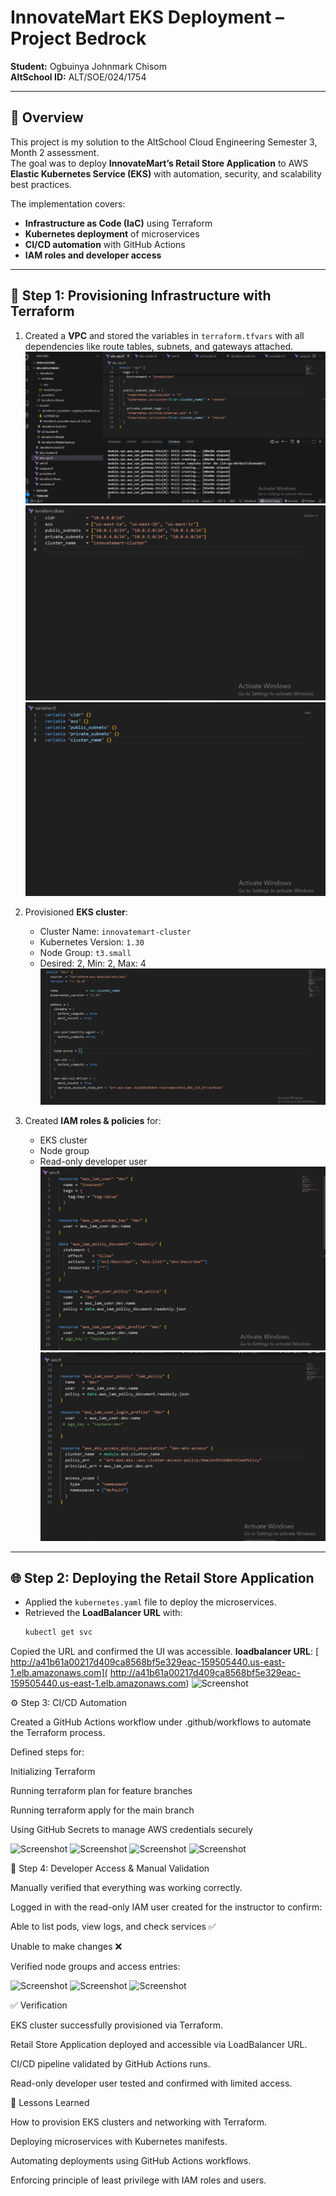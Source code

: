 # InnovateMart EKS Deployment – Project Bedrock

**Student:** Ogbuinya Johnmark Chisom  
**AltSchool ID:** ALT/SOE/024/1754

---

## 📌 Overview
This project is my solution to the AltSchool Cloud Engineering Semester 3, Month 2 assessment.  
The goal was to deploy **InnovateMart’s Retail Store Application** to AWS **Elastic Kubernetes Service (EKS)** with automation, security, and scalability best practices.  

The implementation covers:  
- **Infrastructure as Code (IaC)** using Terraform  
- **Kubernetes deployment** of microservices  
- **CI/CD automation** with GitHub Actions  
- **IAM roles and developer access**  

---

## 🚀 Step 1: Provisioning Infrastructure with Terraform
1. Created a **VPC** and stored the variables in `terraform.tfvars` with all dependencies like route tables, subnets, and gateways attached.  
   ![Screenshot](screenshot/image1.png)  
   ![Screenshot](screenshot/terraform.tfvars.jpg)  
   ![Screenshot](screenshot/variables.jpg)  

2. Provisioned **EKS cluster**:  
   - Cluster Name: `innovatemart-cluster`  
   - Kubernetes Version: `1.30`  
   - Node Group: `t3.small`  
   - Desired: 2, Min: 2, Max: 4  
   ![Screenshot](screenshot/ekscluster1.jpg)  

3. Created **IAM roles & policies** for:  
   - EKS cluster  
   - Node group  
   - Read-only developer user  
   ![Screenshot](screenshot/iamroles.jpg)  
   ![Screenshot](screenshot/iamroles2.jpg)  

---

## 🌐 Step 2: Deploying the Retail Store Application
- Applied the `kubernetes.yaml` file to deploy the microservices.  
- Retrieved the **LoadBalancer URL** with:  
  ```bash
  kubectl get svc
Copied the URL and confirmed the UI was accessible.
**loadbalancer URL**: [ http://a41b61a00217d409ca8568bf5e329eac-159505440.us-east-1.elb.amazonaws.com]( http://a41b61a00217d409ca8568bf5e329eac-159505440.us-east-1.elb.amazonaws.com)
![Screenshot](screenshot/loadbalaancer.jpg)


⚙️ Step 3: CI/CD Automation

Created a GitHub Actions workflow under .github/workflows to automate the Terraform process.

Defined steps for:

Initializing Terraform

Running terraform plan for feature branches

Running terraform apply for the main branch

Using GitHub Secrets to manage AWS credentials securely

![Screenshot](screenshot/pipeline0.jpg)
![Screenshot](screenshot/pipeline2.jpg)
![Screenshot](screenshot/pipeline3.jpg)
![Screenshot](screenshot/secret.jpg)


🔑 Step 4: Developer Access & Manual Validation

Manually verified that everything was working correctly.

Logged in with the read-only IAM user created for the instructor to confirm:

Able to list pods, view logs, and check services ✅

Unable to make changes ❌

Verified node groups and access entries:

![Screenshot](screenshot/accessentries.jpg)
![Screenshot](screenshot/iamuser.jpg)
![Screenshot](screenshot/checkout.jpg)




✅ Verification

EKS cluster successfully provisioned via Terraform.

Retail Store Application deployed and accessible via LoadBalancer URL.

CI/CD pipeline validated by GitHub Actions runs.

Read-only developer user tested and confirmed with limited access.

📖 Lessons Learned

How to provision EKS clusters and networking with Terraform.

Deploying microservices with Kubernetes manifests.

Automating deployments using GitHub Actions workflows.

Enforcing principle of least privilege with IAM roles and users.

   
